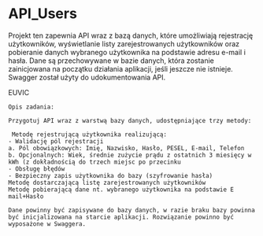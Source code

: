# API_Users
Projekt ten zapewnia API wraz z bazą danych, które umożliwiają rejestrację użytkowników, 
wyświetlanie listy zarejestrowanych użytkowników oraz pobieranie danych wybranego użytkownika na podstawie adresu e-mail i hasła. 
Dane są przechowywane w bazie danych, która zostanie zainicjowana na początku działania aplikacji, jeśli jeszcze nie istnieje. 
Swagger został użyty do udokumentowania API.

EUVIC

    Opis zadania:

    Przygotuj API wraz z warstwą bazy danych, udostępniające trzy metody:

     Metodę rejestrującą użytkownika realizującą:
    - Walidację pól rejestracji
    a. Pól obowiązkowych: Imię, Nazwisko, Hasło, PESEL, E-mail, Telefon
    b. Opcjonalnych: Wiek, średnie zużycie prądu z ostatnich 3 miesięcy w kWh (z dokładnością do trzech miejsc po przecinku
    - Obsługę błędów
    - Bezpieczny zapis użytkownika do bazy (szyfrowanie hasła)
    Metodę dostarczającą listę zarejestrowanych użytkowników
    Metodę pobierającą dane nt. wybranego użytkownika na podstawie E mail+Hasło

    Dane powinny być zapisywane do bazy danych, w razie braku bazy powinna być inicjalizowana na starcie aplikacji. Rozwiązanie powinno być wyposażone w Swaggera. 
